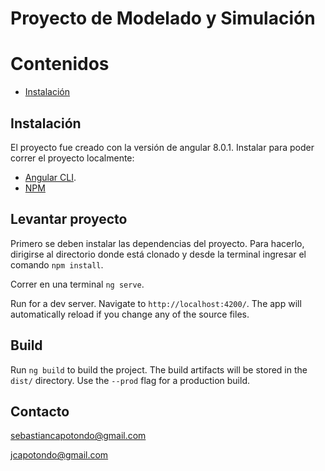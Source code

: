 # Proyecto de Modelado y Simulación

# Contenidos

* [Instalación](#instalación)

## Instalación

El proyecto fue creado con la versión de angular 8.0.1. Instalar para poder correr el proyecto localmente: 
- [Angular CLI](https://github.com/angular/angular-cli).
- [NPM](https://www.npmjs.com/get-npm)

## Levantar proyecto

Primero se deben instalar las dependencias del proyecto. Para hacerlo, dirigirse al directorio donde está clonado y desde la terminal ingresar el comando `npm install`.

Correr en una terminal `ng serve`.


Run  for a dev server. Navigate to `http://localhost:4200/`. The app will automatically reload if you change any of the source files.

## Build

Run `ng build` to build the project. The build artifacts will be stored in the `dist/` directory. Use the `--prod` flag for a production build.

## Contacto
sebastiancapotondo@gmail.com

jcapotondo@gmail.com